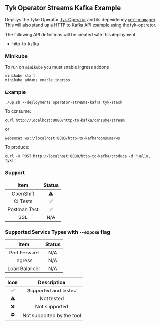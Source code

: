 ## Tyk Operator Streams Kafka Example
Deploys the Tyke Operator [Tyk Operator](https://github.com/TykTechnologies/tyk-operator) and its dependency
[cert-manager](https://github.com/jetstack/cert-manager). This will also stand up a HTTP to Kafka API
example using the tyk-operator.

The following API definitions will be created with this deployment:
- http-to-kafka

### Minikube
To run on `minikube` you must enable ingress addons

```
minikube start
minikube addons enable ingress
```

### Example
```
./up.sh --deployments operator-streams-kafka tyk-stack
```

To consume:
```
curl http://localhost:8080/http-to-kafka/consume/stream
```
or
```
websocat ws://localhost:8080/http-to-kafka/consume/ws
```

To produce:
```
curl -X POST http://localhost:8080/http-to-kafka/produce -d 'Hello, Tyk!'
```

### Support
|     Item     |       Status       |
|:------------:|:------------------:|
|  OpenShift   |     :warning:      |
|   CI Tests   | :white_check_mark: |
| Postman Test | :white_check_mark: |
|     SSL      |        N/A         |

### Supported Service Types with `--expose` flag
|     Item      | Status |
|:-------------:|:------:|
| Port Forward  |  N/A   |
|    Ingress    |  N/A   |
| Load Balancer |  N/A   |

|        Icon        |        Description        |
|:------------------:|:-------------------------:|
| :white_check_mark: |   Supported and tested    |
|     :warning:      |        Not tested         |
|        :x:         |       Not supported       |
|     :no_entry:     | Not supported by the tool |
